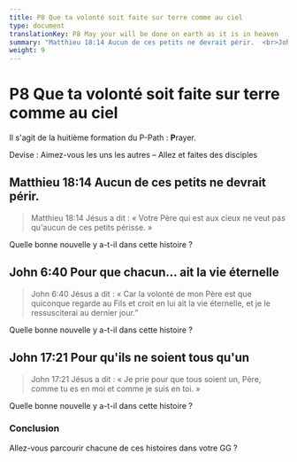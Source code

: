 ```yaml
---
title: P8 Que ta volonté soit faite sur terre comme au ciel
type: document
translationKey: P8 May your will be done on earth as it is in heaven
summary: "Matthieu 18:14 Aucun de ces petits ne devrait périr.  <br>John 6:40 Pour que chacun... ait la vie éternelle  <br>John 17:21 Pour qu'ils ne soient tous qu'un"
weight: 9
---
```

# P8 Que ta volonté soit faite sur terre comme au ciel

Il s'agit de la huitième formation du P-Path : **P**rayer.

Devise : Aimez-vous les uns les autres – Allez et faites des disciples

## Matthieu 18:14 Aucun de ces petits ne devrait périr.

>   Matthieu 18:14 Jésus a dit : « Votre Père qui est aux cieux ne veut pas qu'aucun de ces petits périsse. »

Quelle bonne nouvelle y a-t-il dans cette histoire ?

## John 6:40 Pour que chacun... ait la vie éternelle

>   John 6:40 Jésus a dit : « Car la volonté de mon Père est que quiconque regarde au Fils et croit en lui ait la vie éternelle, et je le ressusciterai au dernier jour.”

Quelle bonne nouvelle y a-t-il dans cette histoire ?

## John 17:21 Pour qu'ils ne soient tous qu'un

>   John 17:21 Jésus a dit : « Je prie pour que tous soient un, Père, comme tu es en moi et comme je suis en toi. »

Quelle bonne nouvelle y a-t-il dans cette histoire ?

### Conclusion

Allez-vous parcourir chacune de ces histoires dans votre GG ?

